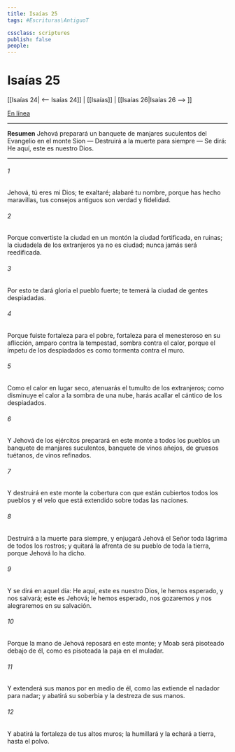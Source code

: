 ```yaml
---
title: Isaías 25
tags: #Escrituras\AntiguoT

cssclass: scriptures
publish: false
people:
---
```


# Isaías 25
[[Isaías 24| <-- Isaías 24]] | [[Isaías]] | [[Isaías 26|Isaías 26 --> ]]

[En línea](https://churchofjesuschrist.org/study/scriptures/ot/isa/25?lang=spa)

---
__Resumen__
Jehová preparará un banquete de manjares suculentos del Evangelio en el monte Sion — Destruirá a la muerte para siempre — Se dirá: He aquí, este es nuestro Dios.

---
###### 1 
Jehová, tú eres mi Dios; te exaltaré; alabaré tu nombre, porque has hecho maravillas, tus consejos antiguos son verdad y fidelidad.

###### 2 
Porque convertiste la ciudad en un montón  la ciudad fortificada, en ruinas; la ciudadela de los extranjeros ya no es ciudad; nunca jamás será reedificada.

###### 3 
Por esto te dará gloria el pueblo fuerte; te temerá la ciudad de gentes despiadadas.

###### 4 
Porque fuiste fortaleza para el pobre, fortaleza para el menesteroso en su aflicción, amparo contra la tempestad, sombra contra el calor, porque el ímpetu de los despiadados es como tormenta contra el muro.

###### 5 
Como el calor en lugar seco,  atenuarás el tumulto de los extranjeros; como disminuye el calor a la sombra de una nube,  harás acallar el cántico de los despiadados.

###### 6 
Y Jehová de los ejércitos preparará en este monte a todos los pueblos un banquete de manjares suculentos, banquete de vinos añejos, de gruesos tuétanos, de vinos refinados.

###### 7 
Y destruirá en este monte la cobertura con que están cubiertos todos los pueblos y el velo que está extendido sobre todas las naciones.

###### 8 
Destruirá a la muerte para siempre, y enjugará Jehová el Señor toda lágrima de todos los rostros; y quitará la afrenta de su pueblo de toda la tierra, porque Jehová lo ha dicho.

###### 9 
Y se dirá en aquel día: He aquí, este es nuestro Dios, le hemos esperado, y nos salvará; este es Jehová; le hemos esperado, nos gozaremos y nos alegraremos en su salvación.

###### 10 
Porque la mano de Jehová reposará en este monte; y Moab será pisoteado debajo de él, como es pisoteada la paja en el muladar.

###### 11 
Y extenderá sus manos por en medio de él, como las extiende el nadador para nadar; y abatirá su soberbia y la destreza de sus manos.

###### 12 
Y abatirá la fortaleza de tus altos muros; la humillará y la echará a tierra, hasta el polvo.

